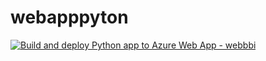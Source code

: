# webapppyton

[![Build and deploy Python app to Azure Web App - webbbi](https://github.com/KrishnaveniM1017/webapppyton/actions/workflows/main_webbbi.yml/badge.svg)](https://github.com/KrishnaveniM1017/webapppyton/actions/workflows/main_webbbi.yml)
